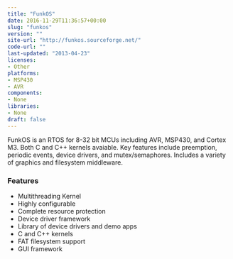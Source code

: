 ```yaml
---
title: "FunkOS"
date: 2016-11-29T11:36:57+00:00
slug: "funkos"
version: ""
site-url: "http://funkos.sourceforge.net/"
code-url: ""
last-updated: "2013-04-23"
licenses: 
- Other
platforms:
- MSP430
- AVR
components:
- None
libraries:
- None
draft: false
---
```

FunkOS is an RTOS for 8-32 bit MCUs including AVR, MSP430, and Cortex M3. Both C and C++ kernels avaiable. Key features include preemption, periodic events, device drivers, and mutex/semaphores. Includes a variety of graphics and filesystem middleware.

<!--more-->

### Features
- Multithreading Kernel
- Highly configurable
- Complete resource protection
- Device driver framework
- Library of device drivers and demo apps
- C and C++ kernels
- FAT filesystem support
- GUI framework


